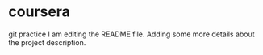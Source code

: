 # coursera
git practice
I am editing the README file. Adding some more details about the project description.

